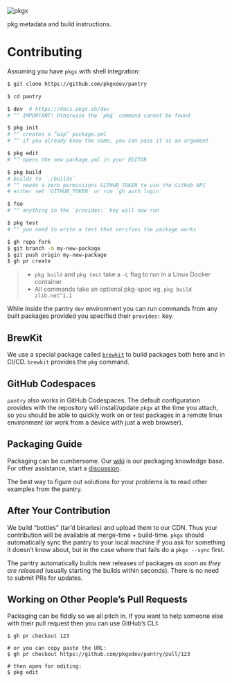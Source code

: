 ![pkgx](https://pkgx.dev/banner.png)

pkg metadata and build instructions.

# Contributing

Assuming you have `pkgx` with shell integration:

```sh
$ git clone https://github.com/pkgxdev/pantry

$ cd pantry

$ dev  # https://docs.pkgx.sh/dev
# ^^ IMPORTANT! Otherwise the `pkg` command cannot be found

$ pkg init
# ^^ creates a “wip” package.yml
# ^^ if you already know the name, you can pass it as an argument

$ pkg edit
# ^^ opens the new package.yml in your EDITOR

$ pkg build
# builds to `./builds`
# ^^ needs a zero permissions GITHUB_TOKEN to use the GitHub API
# either set `GITHUB_TOKEN` or run `gh auth login`

$ foo
# ^^ anything in the `provides:` key will now run

$ pkg test
# ^^ you need to write a test that verifies the package works

$ gh repo fork
$ git branch -m my-new-package
$ git push origin my-new-package
$ gh pr create
```

> * `pkg build` and `pkg test` take a `-L` flag to run in a Linux Docker container
> * All commands take an optional pkg-spec eg. `pkg build zlib.net^1.1`

While inside the pantry `dev` environment you can run commands from any built
packages provided you specified their `provides:` key.

## BrewKit

We use a special package called [`brewkit`] to build packages both here and
in CI/CD. `brewkit` provides the `pkg` command.

## GitHub Codespaces

`pantry` also works in GitHub Codespaces. The default configuration
provides with the repository will install/update `pkgx` at the time
you attach, so you should be able to quickly work on or test packages
in a remote linux environment (or work from a device with just a web browser).

## Packaging Guide

Packaging can be cumbersome.
Our [wiki] is our packaging knowledge base.
For other assistance, start a [discussion].

The best way to figure out solutions for your problems is to read other
examples from the pantry.

## After Your Contribution

We build “bottles” (tar’d binaries) and upload them to our CDN. Thus your
contribution will be available at merge-time + build-time. `pkgx` should
automatically sync the pantry to your local machine if you ask for something
it doesn’t know about, but in the case where that fails do a `pkgx --sync`
first.

The pantry automatically builds new releases of packages *as soon as they are
released* (usually starting the builds within seconds). There is no need to
submit PRs for updates.

## Working on Other People’s Pull Requests

Packaging can be fiddly so we all pitch in. If you want to help someone else
with their pull request then you can use GitHub’s CLI:

```
$ gh pr checkout 123

# or you can copy paste the URL:
$ gh pr checkout https://github.com/pkgxdev/pantry/pull/123

# then open for editing:
$ pkg edit
```


[wiki]: https://github.com/pkgxdev/pantry/wiki
[discussion]: https://github.com/orgs/pkgxdev/discussions
[IPFS]: https://ipfs.tech
[`npmjs.com/provider.yml`]: ./projects/npmjs.com/provider.yml
[`brewkit`]: https://github.com/pkgxdev/brewkit
